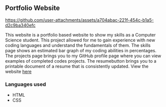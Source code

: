 ## Portfolio Website
https://github.com/user-attachments/assets/a704abac-221f-454c-b1a5-d2c9ba340efc

This website is a portfolio based website to show my skills as a Computer Science student. This project allowed for me to gain experience with new
coding languages and understand the fundamentals of them. The skills page shows an estimated bar graph of my coding abilities in percentages. The projects
page brings you to my GitHub profile page where you can view examples of completed codes projects. The resumebutton brings you to a printable document of a 
resume that is consistently updated. View the website [here](https://kdelise.github.io/portfolio-website/)

### Languages used
* HTML
* CSS
